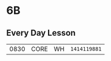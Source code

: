 # **6B**

## Every Day Lesson
|      |      |    |              |
| ---- | ---- | -- | ------------ |
| 0830 | CORE | WH | `1414119881` |
